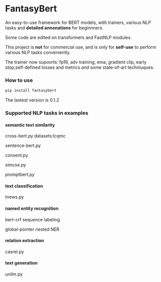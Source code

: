 # FantasyBert
An easy-to-use framework for BERT models, with trainers, various NLP tasks and **detailed annonations** for beginnners.

Some code are edited on transformers and FastNLP modules.

This project is **not** for commercial use, and is only for **self-use** to perform various NLP tasks conveniently.

The trainer now supoorts: fp16, adv training, ema, gradient clip, early stop,self-defined losses and metrics and some state-of-art techniuques.

### How to use
```python
pip install fantasybert
```
The lastest version is 0.1.2


### Supported NLP tasks in examples
#### semantic text similarity
cross-bert.py  datasets:lcqmc

sentence-bert.py

consent.py

simcse.py

promptbert.py

#### text classification
tnews.py

#### named entity recognition
bert-crf sequence labeling

global-pointer nested NER

#### relation extraction
casrel.py

#### text generation
unilm.py
